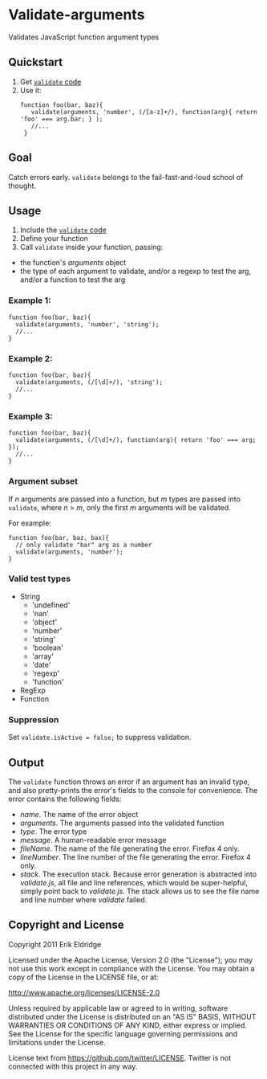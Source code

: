 # Validate-arguments

Validates JavaScript function argument types

## Quickstart

1. Get [`validate` code](https://github.com/erikeldridge/validate-arguments/blob/master/validate.js)
1. Use it:
    <pre><code>function foo(bar, baz){
      validate(arguments, 'number', (/[a-z]+/), function(arg){ return 'foo' === arg.bar; } );
      //...
    }</code></pre>

## Goal

Catch errors early. `validate` belongs to the fail-fast-and-loud school of thought.

## Usage

1. Include the [`validate` code](https://github.com/erikeldridge/validate-arguments/blob/master/validate.js)
1. Define your function
1. Call `validate` inside your function, passing:
  * the function's _arguments_ object
  * the type of each argument to validate, and/or
    a regexp to test the arg, and/or
    a function to test the arg

### Example 1:

    function foo(bar, baz){
      validate(arguments, 'number', 'string');
      //...
    }

### Example 2:

    function foo(bar, baz){
      validate(arguments, (/[\d]+/), 'string');
      //...
    }

### Example 3:

    function foo(bar, baz){
      validate(arguments, (/[\d]+/), function(arg){ return 'foo' === arg; });
      //...
    }

### Argument subset

If _n_ arguments are passed into a function, but _m_ types are passed into `validate`, where _n_ > _m_, only the first _m_ arguments will be validated.

For example:

    function foo(bar, baz, bax){
      // only validate "bar" arg as a number
      validate(arguments, 'number');
    }

### Valid test types

* String
    * 'undefined'
    * 'nan'
    * 'object'
    * 'number'
    * 'string'
    * 'boolean'
    * 'array'
    * 'date'
    * 'regexp'
    * 'function'
* RegExp
* Function

### Suppression

Set `validate.isActive = false;` to suppress validation.

## Output

The `validate` function throws an error if an argument has an invalid type, and also pretty-prints the error's fields to the console for convenience. The error contains the following fields:

* _name_. The name of the error object
* _arguments_. The arguments passed into the validated function
* _type_. The error type
* _message_. A human-readable error message
* _fileName_. The name of the file generating the error. Firefox 4 only.
* _lineNumber_. The line number of the file generating the error. Firefox 4 only.
* _stack_. The execution stack. Because error generation is abstracted into _validate.js_, all file and line references, which would be super-helpful, simply point back to _validate.js_. The stack allows us to see the file name and line number where _validate_ failed.

## Copyright and License

Copyright 2011 Erik Eldridge

Licensed under the Apache License, Version 2.0 (the "License");
you may not use this work except in compliance with the License.
You may obtain a copy of the License in the LICENSE file, or at:

http://www.apache.org/licenses/LICENSE-2.0

Unless required by applicable law or agreed to in writing, software
distributed under the License is distributed on an "AS IS" BASIS,
WITHOUT WARRANTIES OR CONDITIONS OF ANY KIND, either express or implied.
See the License for the specific language governing permissions and
limitations under the License.

License text from https://github.com/twitter/LICENSE.
Twitter is not connected with this project in any way.
